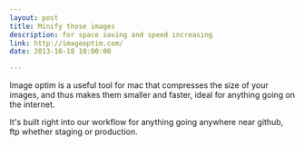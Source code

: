 ```yaml
---
layout: post
title: Minify those images
description: for space saving and speed increasing
link: http://imageoptim.com/
date: 2013-10-18 10:00:00

---
```


Image optim is a useful tool for mac that compresses the size of your images, and thus makes them smaller and faster, 
ideal for anything going on the internet.

It's built right into our workflow for anything going anywhere near github, ftp whether staging or production.

